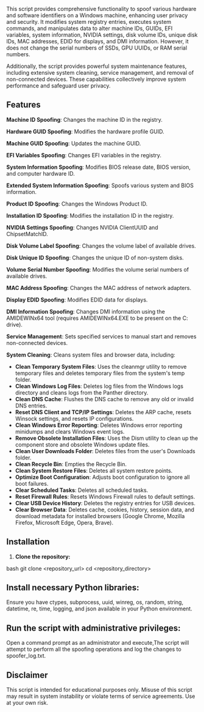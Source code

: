 This script provides comprehensive functionality to spoof various hardware and software identifiers on a Windows machine, enhancing user privacy and security. It modifies system registry entries, executes system commands, and manipulates data to alter machine IDs, GUIDs, EFI variables, system information, NVIDIA settings, disk volume IDs, unique disk IDs, MAC addresses, EDID for displays, and DMI information. However, it does not change the serial numbers of SSDs, GPU UUIDs, or RAM serial numbers.

Additionally, the script provides powerful system maintenance features, including extensive system cleaning, service management, and removal of non-connected devices. These capabilities collectively improve system performance and safeguard user privacy.

## Features

**Machine ID Spoofing**: Changes the machine ID in the registry.

**Hardware GUID Spoofing**: Modifies the hardware profile GUID.

**Machine GUID Spoofing**: Updates the machine GUID.

**EFI Variables Spoofing**: Changes EFI variables in the registry.

**System Information Spoofing**: Modifies BIOS release date, BIOS version, and computer hardware ID.

**Extended System Information Spoofing**: Spoofs various system and BIOS information.

**Product ID Spoofing**: Changes the Windows Product ID.

**Installation ID Spoofing**: Modifies the installation ID in the registry.

**NVIDIA Settings Spoofing**: Changes NVIDIA ClientUUID and ChipsetMatchID.

**Disk Volume Label Spoofing**: Changes the volume label of available drives.

**Disk Unique ID Spoofing**: Changes the unique ID of non-system disks.

**Volume Serial Number Spoofing**: Modifies the volume serial numbers of available drives.

**MAC Address Spoofing**: Changes the MAC address of network adapters.

**Display EDID Spoofing**: Modifies EDID data for displays.

**DMI Information Spoofing**: Changes DMI information using the AMIDEWINx64 tool (requires AMIDEWINx64.EXE to be present on the C: drive).

**Service Management**: Sets specified services to manual start and removes non-connected devices.

**System Cleaning**: Cleans system files and browser data, including:

- **Clean Temporary System Files**: Uses the cleanmgr utility to remove temporary files and deletes temporary files from the system's temp folder.
- **Clean Windows Log Files**: Deletes log files from the Windows logs directory and cleans logs from the Panther directory.
- **Clean DNS Cache**: Flushes the DNS cache to remove any old or invalid DNS entries.
- **Reset DNS Client and TCP/IP Settings**: Deletes the ARP cache, resets Winsock settings, and resets IP configurations.
- **Clean Windows Error Reporting**: Deletes Windows error reporting minidumps and clears Windows event logs.
- **Remove Obsolete Installation Files**: Uses the Dism utility to clean up the component store and obsolete Windows update files.
- **Clean User Downloads Folder**: Deletes files from the user's Downloads folder.
- **Clean Recycle Bin**: Empties the Recycle Bin.
- **Clean System Restore Files**: Deletes all system restore points.
- **Optimize Boot Configuration**: Adjusts boot configuration to ignore all boot failures.
- **Clear Scheduled Tasks**: Deletes all scheduled tasks.
- **Reset Firewall Rules**: Resets Windows Firewall rules to default settings.
- **Clear USB Device History**: Deletes the registry entries for USB devices.
- **Clear Browser Data**: Deletes cache, cookies, history, session data, and download metadata for installed browsers (Google Chrome, Mozilla Firefox, Microsoft Edge, Opera, Brave).

## Installation

1. **Clone the repository:**
   
bash
   git clone <repository_url>
   cd <repository_directory>

## Install necessary Python libraries:
Ensure you have ctypes, subprocess, uuid, winreg, os, random, string, datetime, re, time, logging, and json available in your Python environment.

## Run the script with administrative privileges:
Open a command prompt as an administrator and execute,The script will attempt to perform all the spoofing operations and log the changes to spoofer_log.txt.


## Disclaimer
This script is intended for educational purposes only. Misuse of this script may result in system instability or violate terms of service agreements. Use at your own risk.

